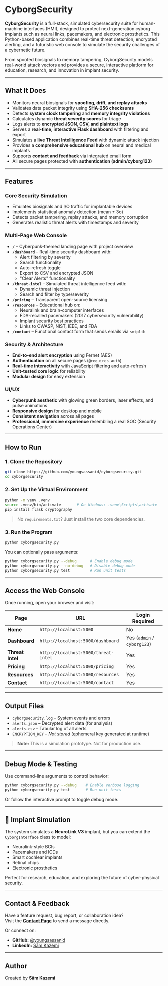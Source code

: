 # CyborgSecurity

**CyborgSecurity** is a full-stack, simulated cybersecurity suite for human-machine interfaces (HMI), designed to protect next-generation cyborg implants such as neural links, pacemakers, and electronic prosthetics. This Python-based application combines real-time threat detection, encrypted alerting, and a futuristic web console to simulate the security challenges of a cybernetic future.

From spoofed biosignals to memory tampering, CyborgSecurity models real-world attack vectors and provides a secure, interactive platform for education, research, and innovation in implant security.

---

## What It Does

- Monitors neural biosignals for **spoofing, drift, and replay attacks**  
- Validates data packet integrity using **SHA-256 checksums**  
- Detects **system clock tampering** and **memory integrity violations**  
- Calculates dynamic **threat severity scores** for triage  
- Logs alerts to **encrypted JSON, CSV, and plaintext logs**  
- Serves a **real-time, interactive Flask dashboard** with filtering and export  
- Simulates a **live Threat Intelligence Feed** with dynamic attack injection  
- Provides a **comprehensive educational hub** on neural and medical implants  
- Supports **contact and feedback** via integrated email form  
- All secure pages protected with **authentication (admin/cyborg123)**  

---

## Features

### Core Security Simulation
- Emulates biosignals and I/O traffic for implantable devices
- Implements statistical anomaly detection (mean ± 3σ)
- Detects packet tampering, replay attacks, and memory corruption
- Generates realistic threat alerts with timestamps and severity

### Multi-Page Web Console
- **`/`** – Cyberpunk-themed landing page with project overview
- **`/dashboard`** – Real-time security dashboard with:
  - Alert filtering by severity
  - Search functionality
  - Auto-refresh toggle
  - Export to CSV and encrypted JSON
  - "Clear Alerts" functionality
- **`/threat-intel`** – Simulated threat intelligence feed with:
  - Dynamic threat injection
  - Search and filter by type/severity
- **`/pricing`** – Transparent open-source licensing
- **`/resources`** – Educational hub on:
  - Neuralink and brain-computer interfaces
  - FDA-recalled pacemakers (2017 cybersecurity vulnerability)
  - Implant security best practices
  - Links to OWASP, NIST, IEEE, and FDA
- **`/contact`** – Functional contact form that sends emails via `smtplib`

### Security & Architecture
- **End-to-end alert encryption** using Fernet (AES)
- **Authentication** on all secure pages (`@requires_auth`)
- **Real-time interactivity** with JavaScript filtering and auto-refresh
- **Unit-tested core logic** for reliability
- **Modular design** for easy extension

### UI/UX
- **Cyberpunk aesthetic** with glowing green borders, laser effects, and pulse animations
- **Responsive design** for desktop and mobile
- **Consistent navigation** across all pages
- **Professional, immersive experience** resembling a real SOC (Security Operations Center)

---

## How to Run

### 1. Clone the Repository

```bash
git clone https://github.com/youngsassanid/cyborgsecurity.git
cd cyborgsecurity
```

### 2. Set Up the Virtual Environment

```bash
python -m venv .venv
source .venv/bin/activate       # On Windows: .venv\Scripts\activate
pip install flask cryptography
```

> No `requirements.txt`? Just install the two core dependencies.

### 3. Run the Program

```bash
python cyborgsecurity.py
```

You can optionally pass arguments:
```bash
python cyborgsecurity.py --debug      # Enable debug mode
python cyborgsecurity.py --no-debug   # Disable debug mode
python cyborgsecurity.py test         # Run unit tests
```

---

## Access the Web Console

Once running, open your browser and visit:

| Page | URL | Login Required |
|------|-----|----------------|
| **Home** | `http://localhost:5000` | No |
| **Dashboard** | `http://localhost:5000/dashboard` | Yes (`admin` / `cyborg123`) |
| **Threat Intel** | `http://localhost:5000/threat-intel` | Yes |
| **Pricing** | `http://localhost:5000/pricing` | Yes |
| **Resources** | `http://localhost:5000/resources` | Yes |
| **Contact** | `http://localhost:5000/contact` | Yes |

---

## Output Files

- `cyborgsecurity.log` – System events and errors
- `alerts.json` – Decrypted alert data (for analysis)
- `alerts.csv` – Tabular log of all alerts
- `ENCRYPTION_KEY` – *Not stored* (ephemeral key generated at runtime)

> **Note:** This is a simulation prototype. Not for production use.

---

## Debug Mode & Testing

Use command-line arguments to control behavior:

```bash
python cyborgsecurity.py --debug    # Enable verbose logging
python cyborgsecurity.py test       # Run unit tests
```

Or follow the interactive prompt to toggle debug mode.

---

## 🧠 Implant Simulation

The system simulates a **NeuroLink V3** implant, but you can extend the `CyborgInterface` class to model:

- Neuralink-style BCIs
- Pacemakers and ICDs
- Smart cochlear implants
- Retinal chips
- Electronic prosthetics

Perfect for research, education, and exploring the future of cyber-physical security.

---

## Contact & Feedback

Have a feature request, bug report, or collaboration idea?  
Visit the **[Contact Page](http://localhost:5000/contact)** to send a message directly.

Or connect on:
- **GitHub:** [@youngsassanid](https://github.com/youngsassanid)
- **LinkedIn:** [Sām Kazemi](https://www.linkedin.com/in/mojtaba-kazemi-529264317/)

---

## Author

Created by **Sām Kazemi**  
